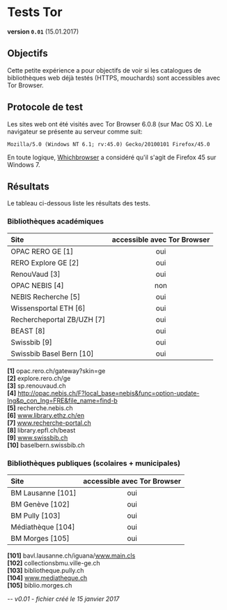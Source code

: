 # Tests Tor

**version `0.01`** (15.01.2017)

## Objectifs

Cette petite expérience a pour objectifs de voir si les catalogues de bibliothèques web déjà testés (HTTPS, mouchards) sont accessibles avec Tor Browser.

## Protocole de test

Les sites web ont été visités avec Tor Browser 6.0.8 (sur Mac OS X). Le navigateur se présente au serveur comme suit:   

`Mozilla/5.0 (Windows NT 6.1; rv:45.0) Gecko/20100101 Firefox/45.0`

En toute logique, [Whichbrowser](https://whichbrowser.net/) a considéré qu'il s'agit de Firefox 45 sur Windows 7.

## Résultats

Le tableau ci-dessous liste les résultats des tests.
   
### Bibliothèques académiques

| Site | accessible avec Tor Browser |
| :--- | :-------------------------: |
| OPAC RERO GE [1] | oui |
| RERO Explore GE [2] | oui |
| RenouVaud [3] | oui |
| OPAC NEBIS [4] | non |
| NEBIS Recherche [5] | oui |
| Wissensportal ETH [6] | oui |
| Rechercheportal ZB/UZH [7] | oui |
| BEAST [8] | oui |
| Swissbib [9] | oui |
| Swissbib Basel Bern [10] | oui |

**[1]** opac.rero.ch/gateway?skin=ge   
**[2]** explore.rero.ch/ge   
**[3]** sp.renouvaud.ch   
**[4]** http://opac.nebis.ch/F?local_base=nebis&func=option-update-lng&p_con_lng=FRE&file_name=find-b   
**[5]** recherche.nebis.ch   
**[6]** www.library.ethz.ch/en   
**[7]** www.recherche-portal.ch   
**[8]** library.epfl.ch/beast   
**[9]** www.swissbib.ch   
**[10]** baselbern.swissbib.ch   


### Bibliothèques publiques (scolaires + municipales)

| Site | accessible avec Tor Browser |
| :--- | :-------------------------: |
| BM Lausanne [101] | oui |
| BM Genève [102] | oui |
| BM Pully [103] | oui |
| Médiathèque [104] | oui |
| BM Morges [105] | oui |

**[101]** bavl.lausanne.ch/iguana/www.main.cls   
**[102]** collectionsbmu.ville-ge.ch   
**[103]** bibliotheque.pully.ch   
**[104]** www.mediatheque.ch   
**[105]** biblio.morges.ch   



--
*v0.01 - fichier créé le 15 janvier 2017*



